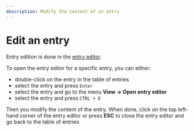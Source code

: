 ```yaml
---
description: Modify the content of an entry
---
```


# Edit an entry

Entry edition is done in the [entry editor](../advanced/entryeditor/).

To open the entry editor for a specific entry, you can either:

* double-click on the entry in the table of entries
* select the entry and press `Enter`
* select the entry and go to the menu **View → Open entry editor**
* select the entry and press `CTRL + E`

Then you modify the content of the entry. When done, click on the top left-hand corner of the entry editor or press **ESC** to close the entry editor and go back to the table of entries.

